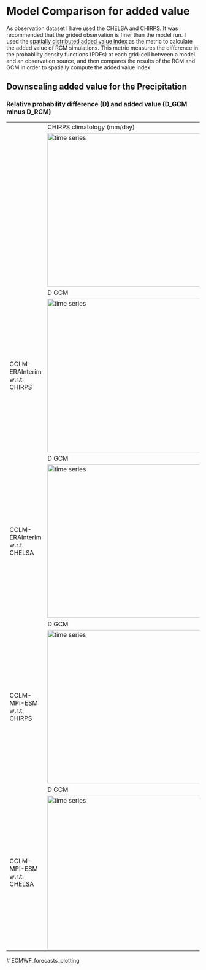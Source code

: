 # Model Comparison for added value

As observation dataset I have used the CHELSA and CHIRPS. It was recommended that the grided observation is finer than the model run. I used the [spatially distributed added value index](https://link.springer.com/article/10.1007/s00382-020-05400-5) as the metric to calculate the added value of RCM simulations. This metric measures the difference in the probability density functions (PDFs) at each grid-cell between a model and an observation source, and then compares the results of the RCM and GCM in order to spatially compute the added value index.



## Downscaling added value for the Precipitation

### Relative probability difference (D) and added value (D_GCM minus D_RCM)
<table>
  <tr>
      <td> </td>
      <td>CHIRPS climatology (mm/day)</td>
      <td>CHELSA climatology (mm/day)</td>
  </tr>
  <tr>
      <td> </td>
      <td><img src="./pr_chirps_climatology_50th.png" alt="time series" width="400"></td>
      <td><img src="./pr_chelsa_climatology_50th.png" alt="seasonal cycle" width="400"></td>
  </tr>




  <tr>
        <td> </td>
        <td> D GCM </td>
	      <td> D RCM </td>
	      <td>Added Value</td>
  </tr>
  <tr>
        <td>CCLM-ERAInterim w.r.t. CHIRPS</td>
        <td><img src="./DM_GCM_chirps.png" alt="time series" width="400"></td>
        <td><img src="./DM_RCM_chirps.png" alt="seasonal cycle" width="400"></td>
	<td><img src="./added_value_chirps.png" alt="seasonal cycle" width="400"></td>
    </tr>


  <tr>
        <td> </td>
        <td>D GCM</td>
	      <td>D RCM</td>
	      <td>Added Value</td>
  </tr>
  <tr>
        <td>CCLM-ERAInterim w.r.t. CHELSA</td>
        <td><img src="./DM_GCM_chelsa.png" alt="time series" width="400"></td>
        <td><img src="./DM_RCM_chelsa.png" alt="seasonal cycle" width="400"></td>
	<td><img src="./added_value_chelsa.png" alt="seasonal cycle" width="400"></td>
  </tr>

<tr>
      <td> </td>
      <td>D GCM</td>
      <td>D RCM</td>
      <td>Added Value</td>
</tr>
<tr>
      <td>CCLM-MPI-ESM w.r.t. CHIRPS</td>
      <td><img src="./DM_GCM_MPI-ESM_chirps.png" alt="time series" width="400"></td>
      <td><img src="./DM_RCM_MPI-ESM_chirps.png" alt="seasonal cycle" width="400"></td>
<td><img src="./added_value_MPI-ESM_chirps.png" alt="seasonal cycle" width="400"></td>
</tr>

<tr>
      <td> </td>
      <td>D GCM</td>
      <td>D RCM</td>
      <td>Added Value</td>
</tr>
<tr>
      <td>CCLM-MPI-ESM w.r.t. CHELSA</td>
      <td><img src="./DM_GCM_MPI-ESM_chelsa.png" alt="time series" width="400"></td>
      <td><img src="./DM_RCM_MPI-ESM_chelsa.png" alt="seasonal cycle" width="400"></td>
<td><img src="./added_value_MPI-ESM_chelsa.png" alt="seasonal cycle" width="400"></td>
</tr>


</table>
# ECMWF_forecasts_plotting
